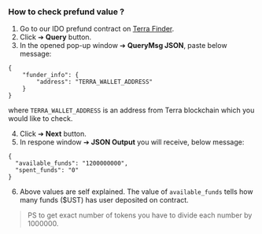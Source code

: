 ### How to check prefund value ?
1. Go to our IDO prefund contract on [Terra Finder](https://finder.terra.money/columbus-5/address/terra1yzewp648fwq7ymlfdg5h90dfzk5y2hf6kk9pdm).
2. Click ➔ **Query** button.
3. In the opened pop-up window ➔ **QueryMsg JSON**, paste below message:

```
{
    "funder_info": {
        "address": "TERRA_WALLET_ADDRESS"
    }
}
```

where `TERRA_WALLET_ADDRESS` is an address from Terra blockchain which you would like to check.

4. Click ➔ **Next** button.
5. In respone window ➔ **JSON Output** you will receive, below message:

```
{
  "available_funds": "1200000000",
  "spent_funds": "0"
}
```

6. Above values are self explained. The value of `available_funds` tells how many funds ($UST) has user deposited on contract.

> PS to get exact number of tokens you have to divide each number by 1000000.